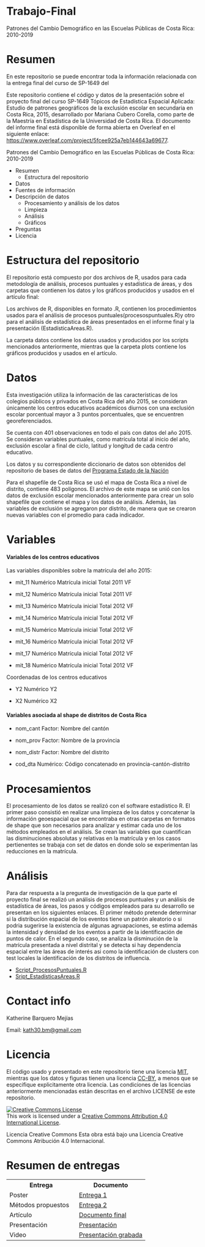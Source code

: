 # Trabajo-Final
Patrones del Cambio Demográfico en las Escuelas Públicas de Costa Rica: 2010-2019

# Resumen
En este repositorio se puede encontrar toda la información relacionada con la entrega final del curso de SP-1649 del 

Este repositorio contiene el código y datos de la presentación sobre el proyecto final del curso SP-1649 Tópicos de Estadística Espacial Aplicada: Estudio de patrones geográficos de la exclusión escolar en secundaria en Costa Rica, 2015, desarrollado por Mariana Cubero Corella, como parte de la Maestría en Estadística de la Universidad de Costa Rica. El documento del informe final está disponible de forma abierta en Overleaf en el siguiente enlace: https://www.overleaf.com/project/5fcee925a7eb144643a69677.

Patrones del Cambio Demográfico en las Escuelas Públicas de Costa Rica: 2010-2019
* Resumen
  * Estructura del repositorio
* Datos
* Fuentes de información
* Descripción de datos
    * Procesamiento y análisis de los datos
    * Limpieza
    * Análisis
    * Gráficos
* Preguntas
* Licencia

# Estructura del repositorio
El repositorio está compuesto por dos archivos de R, usados para cada metodología de análisis, procesos puntuales y estadística de áreas, y dos carpetas que contienen los datos y los gráficos producidos y usados en el artículo final:

Los archivos de R, disponibles en formato .R, contienen los procedimientos usados para el análisis de procesos puntuales(procesospuntuales.R)y otro para el análisis de estadística de áreas presentados en el informe final y la presentación (EstadísticaAreas.R).

La carpeta datos contiene los datos usados y producidos por los scripts mencionados anteriormente, mientras que la carpeta plots contiene los gráficos producidos y usados en el artículo. 

# Datos

Esta investigación utiliza la información de las características de los colegios públicos y privados en Costa Rica del año 2015, se consideran únicamente los centros educativos académicos diurnos con una exclusión escolar porcentual mayor a 3 puntos porcentuales, que se encuentren georeferenciados. 

Se cuenta con 401 observaciones en todo el país con datos del año 2015. Se consideran variables puntuales, como matrícula total al inicio del año, exclusión escolar a final de ciclo, latitud y longitud de cada centro educativo.

Los datos y su correspondiente diccionario de datos son obtenidos del repositorio de bases de datos del [Programa Estado de la Nación](https://estadonacion.or.cr/base-datos/)

Para el shapefile de Costa Rica se usó el mapa de Costa Rica a nivel de distrito, contiene 483 polígonos. El archivo de este mapa se unió con los datos de exclusión escolar mencionados anteriormente para crear un solo shapefile que contiene el mapa y los datos de análisis. Además, las variables de exclusión se agregaron por distrito, de manera que se crearon nuevas variables con el promedio para cada indicador.
# Variables 
#### Variables de los centros educativos
Las variables disponibles sobre la matrícula del año 2015: 
* mit_11	Numérico	Matrícula inicial Total 2011 VF

* mit_12	Numérico	Matrícula inicial Total 2011 VF

* mit_13	Numérico	Matrícula inicial Total 2012 VF

* mit_14	Numérico	Matrícula inicial Total 2012 VF

* mit_15	Numérico	Matrícula inicial Total 2012 VF

* mit_16	Numérico	Matrícula inicial Total 2012 VF

* mit_17	Numérico	Matrícula inicial Total 2012 VF

* mit_18	Numérico	Matrícula inicial Total 2012 VF

Coordenadas de los centros educativos

* Y2	Numérico		Y2

* X2	Numérico		X2


#### Variables asociada al shape de distritos de Costa Rica 
* nom_cant Factor: Nombre del cantón

* nom_prov Factor: Nombre de la provincia

* nom_distr Factor: Nombre del distrito  

* cod_dta   Numérico: Código concatenado en provincia-cantón-distrito

# Procesamientos
El procesamiento de los datos se realizó con el software estadístico R. El primer paso consistió en realizar una limpieza de los datos y concatenar la información geoespacial que se encontraba en otras carpetas en formatos de shape que son necesarios para analizar y estimar cada uno de los métodos empleados en el análisis. Se crean las variables que cuantifican las disminuciones absolutas y relativas en la matrícula y en los casos pertienentes se trabaja con set de datos en donde solo se experimentan las reducciones en la matrícula.

# Análisis

Para dar respuesta a la pregunta de investigación de la que parte el proyecto final se realizó un análisis de procesos puntuales y un análisis de estadística de áreas, los pasos y códigos empleados para su desarrollo se presentan en los siguientes enlaces. El primer método pretende determinar si la distribución espacial de los eventos tiene un patrón aleatorio o si podria sugerirse la existencia de algunas agruapaciones, se estima además la intensidad y densidad de los eventos a partir de la identificación de puntos de calor. En el segundo caso, se analiza la disminución de la matrícula presentada a nivel distrital y se detecta si hay dependencia espacial entre las áreas de interés asi como la identificación de clusters con test locales la identificación de los distritos de influencia.


 * [Script_ProcesosPuntuales.R](https://github.com/kath-github/Trabajo-Final/blob/main/Script_ProcesosPuntuales.R)
 * [Sript_EstadísticasAreas.R](https://github.com/kath-github/Trabajo-Final/blob/main/Sript_Estad%C3%ADsticasAreas.R)

  
# Contact info

Katherine Barquero Mejías

Email: kath30.bm@gmail.com



# Licencia

El código usado y presentado en este repositorio tiene una licencia [MIT](https://opensource.org/licenses/MIT), mientras que los datos y figuras tienen una licencia [CC-BY](https://creativecommons.org/licenses/by/4.0/deed.es), a menos que se especifique explicitamente otra licencia. Las condiciones de las licencias anteriormente mencionadas están descritas en el archivo LICENSE de este repositorio.

<a rel="license" href="http://creativecommons.org/licenses/by/4.0/"><img alt="Creative Commons License" style="border-width:0" src="https://i.creativecommons.org/l/by/4.0/88x31.png" /></a><br />This work is licensed under a <a rel="license" href="http://creativecommons.org/licenses/by/4.0/">Creative Commons Attribution 4.0 International License</a>.

Licencia Creative Commons
Esta obra está bajo una Licencia Creative Commons Atribución 4.0 Internacional.

# Resumen de entregas
<table style="width:100%">
  <tr>
    <th width="50%"> Entrega </th>
    <th width="50%">  Documento </th>
  </tr>
  <tr>
    <td width="10%"> Poster </td>
    <td width="25%">  <a href="Poster_kbm.pdf"> Entrega 1 </td>
  </tr>
  <tr>
    <td width="10%"> Métodos propuestos </td>
    <td width="25%">  <a href="Avance3_KatherineBarquero.pdf"> Entrega 2 </td>
  </tr>
  <tr>
    <td width="10%"> Artículo </td>
    <td width="25%">  <a href="Trabajo_Final.pdf"> Documento final</td>
  </tr>
    <tr>
    <td width="10%"> Presentación </td>
    <td width="25%">  <a href="Presentacion.pdf"> Presentación </td>
  </tr>
    </tr>
    <tr>
    <td width="10%"> Video  </td>
    <td width="25%">  <a href="PresentacionTrabajoFinal_KatherineBarquero.mp4"> Presentación grabada </td>
  </tr>
 </table>
